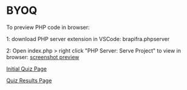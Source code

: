 # BYOQ

To preview PHP code in browser:

1: download PHP server extension in VSCode:  brapifra.phpserver


2: Open index.php > right click "PHP Server: Serve Project" to view in browser: [screenshot preview](https://github.com/tlaltenango/BYOQ/blob/master/image1.png?raw=true)

[Initial Quiz Page](https://github.com/tlaltenango/BYOQ/blob/master/quiz.png?raw=true)

[Quiz Results Page](https://github.com/tlaltenango/BYOQ/blob/master/results.png?raw=true)
